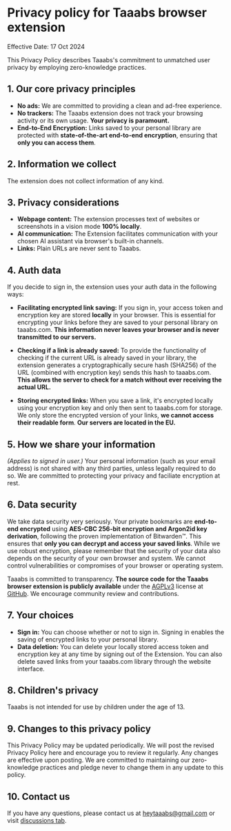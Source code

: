 # Privacy policy for Taaabs browser extension

Effective Date: 17 Oct 2024

This Privacy Policy describes Taaabs's commitment to unmatched user privacy by employing zero-knowledge practices.

## 1. Our core privacy principles

- **No ads:** We are committed to providing a clean and ad-free experience.
- **No trackers:** The Taaabs extension does not track your browsing activity or its own usage. **Your privacy is paramount.**
- **End-to-End Encryption:** Links saved to your personal library are protected with **state-of-the-art end-to-end encryption**, ensuring that **only you can access them**.

## 2. Information we collect

The extension does not collect information of any kind.

## 3. Privacy considerations

- **Webpage content:** The extension processes text of websites or screenshots in a vision mode **100% locally**.
- **AI communication:** The Extension facilitates communication with your chosen AI assistant via browser's built-in channels.
- **Links:** Plain URLs are never sent to Taaabs.

## 4. Auth data

If you decide to sign in, the extension uses your auth data in the following ways:

- **Facilitating encrypted link saving:** If you sign in, your access token and encryption key are stored **locally** in your browser. This is essential for encrypting your links before they are saved to your personal library on taaabs.com. **This information never leaves your browser and is never transmitted to our servers.**

- **Checking if a link is already saved:** To provide the functionality of checking if the current URL is already saved in your library, the extension generates a cryptographically secure hash (SHA256) of the URL (combined with encryption key) sends this hash to taaabs.com. **This allows the server to check for a match without ever receiving the actual URL.**

- **Storing encrypted links:** When you save a link, it's encrypted locally using your encryption key and only then sent to taaabs.com for storage. We only store the encrypted version of your links, **we cannot access their readable form**. **Our servers are located in the EU.**

## 5. How we share your information

_(Applies to signed in user.)_ Your personal information (such as your email address) is not shared with any third parties, unless legally required to do so. We are committed to protecting your privacy and faciliate encryption at rest.

## 6. Data security

We take data security very seriously. Your private bookmarks are **end-to-end encrypted** using **AES-CBC 256-bit encryption and Argon2id key derivation**, following the proven implementation of Bitwarden™. This ensures that **only you can decrypt and access your saved links**. While we use robust encryption, please remember that the security of your data also depends on the security of your own browser and system. We cannot control vulnerabilities or compromises of your browser or operating system.

Taaabs is committed to transparency. **The source code for the Taaabs browser extension is publicly available** under the [AGPLv3](https://github.com/taaabs/taaabs/blob/master/packages/web-extension/LICENSE) license at [GitHub](https://github.com/taaabs/taaabs/tree/master/packages/web-extension). We encourage community review and contributions.

## 7. Your choices

- **Sign in:** You can choose whether or not to sign in. Signing in enables the saving of encrypted links to your personal library.
- **Data deletion:** You can delete your locally stored access token and encryption key at any time by signing out of the Extension. You can also delete saved links from your taaabs.com library through the website interface.

## 8. Children's privacy

Taaabs is not intended for use by children under the age of 13.

## 9. Changes to this privacy policy

This Privacy Policy may be updated periodically. We will post the revised Privacy Policy here and encourage you to review it regularly. Any changes are effective upon posting. We are committed to maintaining our zero-knowledge practices and pledge never to change them in any update to this policy.

## 10. Contact us

If you have any questions, please contact us at [heytaaabs@gmail.com](heytaaabs@gmail.com) or visit [discussions tab](https://github.com/taaabs/taaabs/discussions).
